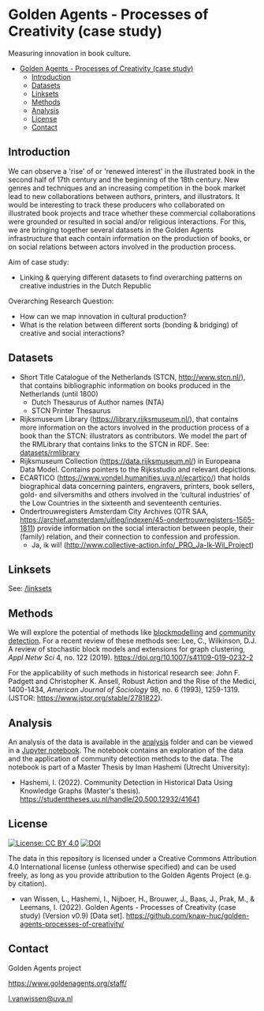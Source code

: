 # Golden Agents - Processes of Creativity (case study)
Measuring innovation in book culture.

- [Golden Agents - Processes of Creativity (case study)](#golden-agents---processes-of-creativity-case-study)
  - [Introduction](#introduction)
  - [Datasets](#datasets)
  - [Linksets](#linksets)
  - [Methods](#methods)
  - [Analysis](#analysis)
  - [License](#license)
  - [Contact](#contact)


## Introduction
We can observe a 'rise' of or 'renewed interest' in the illustrated book in the second half of 17th century and the beginning of the 18th century. New genres and techniques and an increasing competition in the book market lead to new collaborations between authors, printers, and illustrators. It would be interesting to track these producers who collaborated on illustrated book projects and trace whether these commercial collaborations were grounded or resulted in social and/or religious interactions. For this, we are bringing together several datasets in the Golden Agents infrastructure that each contain information on the production of books, or on social relations between actors involved in the production process. 

Aim of case study: 
* Linking & querying different datasets to find overarching patterns on creative industries in the Dutch Republic

Overarching Research Question: 
* How can we map innovation in cultural production? 
* What is the relation between different sorts (bonding & bridging) of creative and social interactions?

## Datasets

  * Short Title Catalogue of the Netherlands (STCN, http://www.stcn.nl/), that contains bibliographic information on books produced in the Netherlands (until 1800) 
    * Dutch Thesaurus of Author names (NTA)
    * STCN Printer Thesaurus
  * Rijksmuseum Library (https://library.rijksmuseum.nl/), that contains more information on the actors involved in the production process of a book than the STCN: illustrators as contributors. We model the part of the RMLibrary that contains links to the STCN in RDF. See: [datasets/rmlibrary](datasets/rmlibrary)
  * Rijksmuseum Collection (https://data.rijksmuseum.nl/) in Europeana Data Model. Contains pointers to the Rijksstudio and relevant depictions.
  * ECARTICO (https://www.vondel.humanities.uva.nl/ecartico/) that holds biographical data concerning painters, engravers, printers, book sellers, gold- and silversmiths and others involved in the ‘cultural industries’ of the Low Countries in the sixteenth and seventeenth centuries.
  * Ondertrouwregisters Amsterdam City Archives (OTR SAA, https://archief.amsterdam/uitleg/indexen/45-ondertrouwregisters-1565-1811) provide information on the social interaction between people, their (family) relation, and their connection to confession and profession.
    * Ja, ik wil! (http://www.collective-action.info/_PRO_Ja-Ik-Wil_Project)

## Linksets
See: [/linksets](/linksets)

## Methods
We will explore the potential of methods like [blockmodelling](https://en.wikipedia.org/wiki/Blockmodeling) and [community detection](https://en.wikipedia.org/wiki/Community_structure). For a recent review of these methods see: Lee, C., Wilkinson, D.J. A review of stochastic block models and extensions for graph clustering, *Appl Netw Sci* 4, no. 122 (2019). https://doi.org/10.1007/s41109-019-0232-2

For the applicability of such methods in historical research see: John F. Padgett and Christopher K. Ansell, Robust Action and the Rise of the Medici, 1400-1434, *American Journal of Sociology* 98, no. 6 (1993), 1259-1319. (JSTOR: https://www.jstor.org/stable/2781822).

## Analysis

An analysis of the data is available in the [analysis](analysis) folder and can be viewed in a [Jupyter notebook](analysis/analysis/community_detection/dynamic_cd.ipynb). The notebook contains an exploration of the data and the application of community detection methods to the data. The notebook is part of a Master Thesis by Iman Hashemi (Utrecht University):
* Hashemi, I. (2022). Community Detection in Historical Data Using Knowledge Graphs (Master's thesis). https://studenttheses.uu.nl/handle/20.500.12932/41641

## License

[![License: CC BY 4.0](https://img.shields.io/badge/License-CC%20BY%204.0-blue.svg)](https://creativecommons.org/licenses/by/4.0/) [![DOI](https://zenodo.org/badge/DOI/10.5281/zenodo.7478598.svg)](https://doi.org/10.5281/zenodo.7478598)

The data in this repository is licensed under a Creative Commons Attribution 4.0 International license (unless otherwise specified) and can be used freely, as long as you provide attribution to the Golden Agents Project (e.g. by citation).

* van Wissen, L., Hashemi, I., Nijboer, H., Brouwer, J., Baas, J., Prak, M., & Leemans, I. (2022). Golden Agents - Processes of Creativity (case study) (Version v0.9) [Data set]. https://github.com/knaw-huc/golden-agents-processes-of-creativity/

## Contact
Golden Agents project

https://www.goldenagents.org/staff/

l.vanwissen@uva.nl
